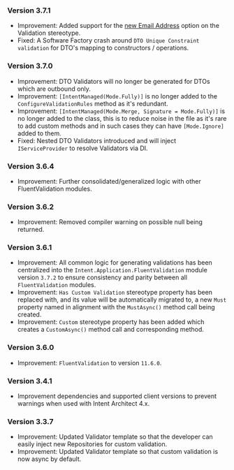 ### Version 3.7.1

- Improvement: Added support for the [new Email Address](https://github.com/IntentArchitect/Intent.Modules.NET/blob/development/Modules/Intent.Modules.Application.FluentValidation/release-notes.md#version-383) option on the Validation stereotype.
- Fixed: A Software Factory crash around `DTO Unique Constraint validation` for DTO's mapping to constructors / operations.

### Version 3.7.0

- Improvement: DTO Validators will no longer be generated for DTOs which are outbound only.
- Improvement: `[IntentManaged(Mode.Fully)]` is no longer added to the `ConfigureValidationRules` method as it's redundant.
- Improvement: `[IntentManaged(Mode.Merge, Signature = Mode.Fully)]` is no longer added to the class, this is to reduce noise in the file as it's rare to add custom methods and in such cases they can have `[Mode.Ignore]` added to them.
- Fixed: Nested DTO Validators introduced and will inject `IServiceProvider` to resolve Validators via DI.

### Version 3.6.4

- Improvement: Further consolidated/generalized logic with other FluentValidation modules.

### Version 3.6.2

- Improvement: Removed compiler warning on possible null being returned.

### Version 3.6.1

- Improvement: All common logic for generating validations has been centralized into the `Intent.Application.FluentValidation` module version `3.7.2` to ensure consistency and parity between all `FluentValidation` modules.
- Improvement: `Has Custom Validation` stereotype property has been replaced with, and its value will be automatically migrated to, a new `Must` property named in alignment with the `MustAsync()` method call being created.
- Improvement: `Custom` stereotype property has been added which creates a `CustomAsync()` method call and corresponding method.

### Version 3.6.0

- Improvement: `FluentValidation` to version `11.6.0`.

### Version 3.4.1

- Improvement dependencies and supported client versions to prevent warnings when used with Intent Architect 4.x.

### Version 3.3.7

- Improvement: Updated Validator template so that the developer can easily inject new Repositories for custom validation.
- Improvement: Updated Validator template so that custom validation is now async by default.